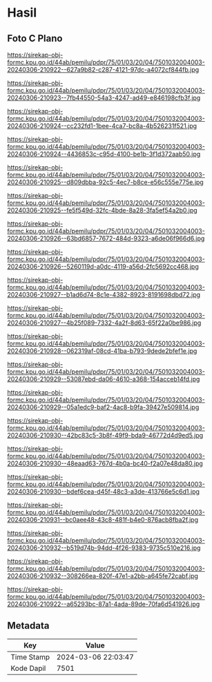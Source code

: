 # Hasil

## Foto C Plano

https://sirekap-obj-formc.kpu.go.id/44ab/pemilu/pdpr/75/01/03/20/04/7501032004003-20240306-210922--627a9b82-c287-4121-97dc-a4072cf844fb.jpg

https://sirekap-obj-formc.kpu.go.id/44ab/pemilu/pdpr/75/01/03/20/04/7501032004003-20240306-210923--7fb44550-54a3-4247-ad49-e846198cfb3f.jpg

https://sirekap-obj-formc.kpu.go.id/44ab/pemilu/pdpr/75/01/03/20/04/7501032004003-20240306-210924--cc232fd1-1bee-4ca7-bc8a-4b526231f521.jpg

https://sirekap-obj-formc.kpu.go.id/44ab/pemilu/pdpr/75/01/03/20/04/7501032004003-20240306-210924--4436853c-c95d-4100-be1b-3f1d372aab50.jpg

https://sirekap-obj-formc.kpu.go.id/44ab/pemilu/pdpr/75/01/03/20/04/7501032004003-20240306-210925--d809dbba-92c5-4ec7-b8ce-e56c555e775e.jpg

https://sirekap-obj-formc.kpu.go.id/44ab/pemilu/pdpr/75/01/03/20/04/7501032004003-20240306-210925--fe5f549d-32fc-4bde-8a28-3fa5ef54a2b0.jpg

https://sirekap-obj-formc.kpu.go.id/44ab/pemilu/pdpr/75/01/03/20/04/7501032004003-20240306-210926--63bd6857-7672-484d-9323-a6de06f966d6.jpg

https://sirekap-obj-formc.kpu.go.id/44ab/pemilu/pdpr/75/01/03/20/04/7501032004003-20240306-210926--5260119d-a0dc-4119-a56d-2fc5692cc468.jpg

https://sirekap-obj-formc.kpu.go.id/44ab/pemilu/pdpr/75/01/03/20/04/7501032004003-20240306-210927--b1ad6d74-8c1e-4382-8923-8191698dbd72.jpg

https://sirekap-obj-formc.kpu.go.id/44ab/pemilu/pdpr/75/01/03/20/04/7501032004003-20240306-210927--4b25f089-7332-4a2f-8d63-65f22a0be986.jpg

https://sirekap-obj-formc.kpu.go.id/44ab/pemilu/pdpr/75/01/03/20/04/7501032004003-20240306-210928--062319af-08cd-41ba-b793-9dede2bfef1e.jpg

https://sirekap-obj-formc.kpu.go.id/44ab/pemilu/pdpr/75/01/03/20/04/7501032004003-20240306-210929--53087ebd-da06-4610-a368-154acceb14fd.jpg

https://sirekap-obj-formc.kpu.go.id/44ab/pemilu/pdpr/75/01/03/20/04/7501032004003-20240306-210929--05a1edc9-baf2-4ac8-b9fa-39427e509814.jpg

https://sirekap-obj-formc.kpu.go.id/44ab/pemilu/pdpr/75/01/03/20/04/7501032004003-20240306-210930--42bc83c5-3b8f-49f9-bda9-46772d4d9ed5.jpg

https://sirekap-obj-formc.kpu.go.id/44ab/pemilu/pdpr/75/01/03/20/04/7501032004003-20240306-210930--48eaad63-767d-4b0a-bc40-f2a07e48da80.jpg

https://sirekap-obj-formc.kpu.go.id/44ab/pemilu/pdpr/75/01/03/20/04/7501032004003-20240306-210930--bdef6cea-d45f-48c3-a3de-413766e5c6d1.jpg

https://sirekap-obj-formc.kpu.go.id/44ab/pemilu/pdpr/75/01/03/20/04/7501032004003-20240306-210931--bc0aee48-43c8-481f-b4e0-876acb8fba2f.jpg

https://sirekap-obj-formc.kpu.go.id/44ab/pemilu/pdpr/75/01/03/20/04/7501032004003-20240306-210932--b519d74b-94dd-4f26-9383-9735c510e216.jpg

https://sirekap-obj-formc.kpu.go.id/44ab/pemilu/pdpr/75/01/03/20/04/7501032004003-20240306-210932--308266ea-820f-47e1-a2bb-a645fe72cabf.jpg

https://sirekap-obj-formc.kpu.go.id/44ab/pemilu/pdpr/75/01/03/20/04/7501032004003-20240306-210922--a65293bc-87a1-4ada-89de-70fa6d541926.jpg


## Metadata

| Key        | Value               |
| ---------- | ------------------- |
| Time Stamp | 2024-03-06 22:03:47 |
| Kode Dapil | 7501                |



